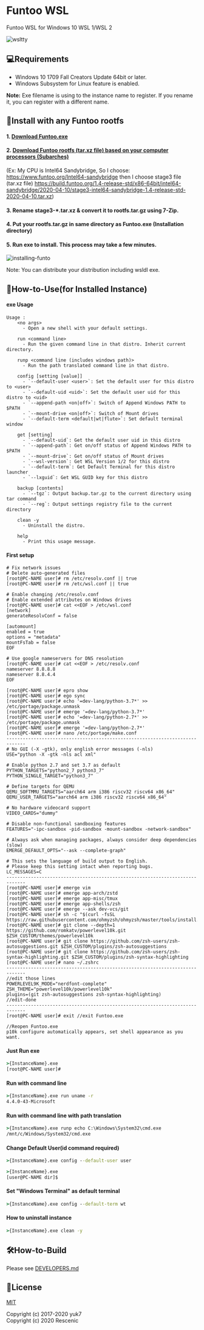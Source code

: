# Funtoo WSL

Funtoo WSL for Windows 10 WSL 1/WSL 2

![wsltty](docs/main.png)

## 💻Requirements

-   Windows 10 1709 Fall Creators Update 64bit or later.
-   Windows Subsystem for Linux feature is enabled.

**Note:**
Exe filename is using to the instance name to register.
If you rename it, you can register with a different name.

## 🔧Install with any Funtoo rootfs

#### 1. [Download Funtoo.exe](https://github.com/rescenic/FuntooWSL/releases)

#### 2. [Download Funtoo rootfs (tar.xz file) based on your computer processors (Subarches)](https://www.funtoo.org/Subarches)

(Ex: My CPU is Intel64 Sandybridge, So I choose: https://www.funtoo.org/Intel64-sandybridge then I choose stage3 file (tar.xz file)
https://build.funtoo.org/1.4-release-std/x86-64bit/intel64-sandybridge/2020-04-10/stage3-intel64-sandybridge-1.4-release-std-2020-04-10.tar.xz)

#### 3. Rename stage3-\*.tar.xz & convert it to rootfs.tar.gz using 7-Zip.

#### 4. Put your rootfs.tar.gz in same directory as Funtoo.exe (Installation directory)

#### 5. Run exe to install. This process may take a few minutes.

![installing-funto](docs/installing-funtoo.png)

Note: You can distribute your distribution including wsldl exe.

## 📝How-to-Use(for Installed Instance)

#### exe Usage

```
Usage :
    <no args>
      - Open a new shell with your default settings.

    run <command line>
      - Run the given command line in that distro. Inherit current directory.

    runp <command line (includes windows path)>
      - Run the path translated command line in that distro.

    config [setting [value]]
      - `--default-user <user>`: Set the default user for this distro to <user>
      - `--default-uid <uid>`: Set the default user uid for this distro to <uid>
      - `--append-path <on|off>`: Switch of Append Windows PATH to $PATH
      - `--mount-drive <on|off>`: Switch of Mount drives
      - `--default-term <default|wt|flute>`: Set default terminal window

    get [setting]
      - `--default-uid`: Get the default user uid in this distro
      - `--append-path`: Get on/off status of Append Windows PATH to $PATH
      - `--mount-drive`: Get on/off status of Mount drives
      - `--wsl-version`: Get WSL Version 1/2 for this distro
      - `--default-term`: Get Default Terminal for this distro launcher
      - `--lxguid`: Get WSL GUID key for this distro

    backup [contents]
      - `--tgz`: Output backup.tar.gz to the current directory using tar command
      - `--reg`: Output settings registry file to the current directory

    clean -y
      - Uninstall the distro.

    help
      - Print this usage message.
```

#### First setup

```
# Fix network issues
# Delete auto-generated files
[root@PC-NAME user]# rm /etc/resolv.conf || true
[root@PC-NAME user]# rm /etc/wsl.conf || true

# Enable changing /etc/resolv.conf
# Enable extended attributes on Windows drives
[root@PC-NAME user]# cat <<EOF > /etc/wsl.conf
[network]
generateResolvConf = false

[automount]
enabled = true
options = "metadata"
mountFsTab = false
EOF

# Use google nameservers for DNS resolution
[root@PC-NAME user]# cat <<EOF > /etc/resolv.conf
nameserver 8.8.8.8
nameserver 8.8.4.4
EOF

[root@PC-NAME user]# epro show
[root@PC-NAME user]# ego sync
[root@PC-NAME user]# echo '=dev-lang/python-3.7*' >> /etc/portage/package.unmask
[root@PC-NAME user]# emerge '=dev-lang/python-3.7*'
[root@PC-NAME user]# echo '=dev-lang/python-2.7*' >> /etc/portage/package.unmask
[root@PC-NAME user]# emerge '=dev-lang/python-2.7*'
[root@PC-NAME user]# nano /etc/portage/make.conf
-----------------------------------------------------------------------------
# No GUI (-X -gtk), only english error messages (-nls)
USE="python -X -gtk -nls acl xml"

# Enable python 2.7 and set 3.7 as default
PYTHON_TARGETS="python2_7 python3_7"
PYTHON_SINGLE_TARGET="python3_7"

# Define targets for QEMU
QEMU_SOFTMMU_TARGETS="aarch64 arm i386 riscv32 riscv64 x86_64"
QEMU_USER_TARGETS="aarch64 arm i386 riscv32 riscv64 x86_64"

# No hardware videocard support
VIDEO_CARDS="dummy"

# Disable non-functional sandboxing features
FEATURES="-ipc-sandbox -pid-sandbox -mount-sandbox -network-sandbox"

# Always ask when managing packages, always consider deep dependencies (slow)
EMERGE_DEFAULT_OPTS="--ask --complete-graph"

# This sets the language of build output to English.
# Please keep this setting intact when reporting bugs.
LC_MESSAGES=C
-----------------------------------------------------------------------------
[root@PC-NAME user]# emerge vim
[root@PC-NAME user]# emerge app-arch/zstd
[root@PC-NAME user]# emerge app-misc/tmux
[root@PC-NAME user]# emerge app-shells/zsh
[root@PC-NAME user]# emerge --ask dev-vcs/git
[root@PC-NAME user]# sh -c "$(curl -fsSL https://raw.githubusercontent.com/ohmyzsh/ohmyzsh/master/tools/install.sh)"
[root@PC-NAME user]# git clone --depth=1 https://github.com/romkatv/powerlevel10k.git $ZSH_CUSTOM/themes/powerlevel10k
[root@PC-NAME user]# git clone https://github.com/zsh-users/zsh-autosuggestions.git $ZSH_CUSTOM/plugins/zsh-autosuggestions
[root@PC-NAME user]# git clone https://github.com/zsh-users/zsh-syntax-highlighting.git $ZSH_CUSTOM/plugins/zsh-syntax-highlighting
[root@PC-NAME user]# nano ~/.zshrc
-----------------------------------------------------------------------------
//edit those lines
POWERLEVEL9K_MODE="nerdfont-complete"
ZSH_THEME="powerlevel10k/powerlevel10k"
plugins=(git zsh-autosuggestions zsh-syntax-highlighting)
//edit-done
-----------------------------------------------------------------------------
[root@PC-NAME user]# exit //exit Funtoo.exe

//Reopen Funtoo.exe
p10k configure automatically appears, set shell appearance as you want.
```

#### Just Run exe

```cmd
>{InstanceName}.exe
[root@PC-NAME user]#
```

#### Run with command line

```cmd
>{InstanceName}.exe run uname -r
4.4.0-43-Microsoft
```

#### Run with command line with path translation

```cmd
>{InstanceName}.exe runp echo C:\Windows\System32\cmd.exe
/mnt/c/Windows/System32/cmd.exe
```

#### Change Default User(id command required)

```cmd
>{InstanceName}.exe config --default-user user

>{InstanceName}.exe
[user@PC-NAME dir]$
```

#### Set "Windows Terminal" as default terminal

```cmd
>{InstanceName}.exe config --default-term wt
```

#### How to uninstall instance

```cmd
>{InstanceName}.exe clean -y

```

## 🛠How-to-Build

Please see [DEVELOPERS.md](https://github.com/rescenic/FuntooWSL/blob/master/DEVELOPERS.md)

## 📄License

[MIT](https://github.com/yuk7/rescenic/FuntooWSL/master/LICENSES.md)

Copyright (c) 2017-2020 yuk7 <br/>
Copyright (c) 2020 Rescenic
